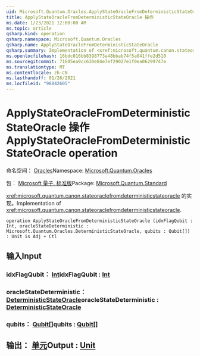 ```yaml
---
uid: Microsoft.Quantum.Oracles.ApplyStateOracleFromDeterministicStateOracle
title: ApplyStateOracleFromDeterministicStateOracle 操作
ms.date: 1/23/2021 12:00:00 AM
ms.topic: article
qsharp.kind: operation
qsharp.namespace: Microsoft.Quantum.Oracles
qsharp.name: ApplyStateOracleFromDeterministicStateOracle
qsharp.summary: Implementation of <xref:microsoft.quantum.canon.stateoraclefromdeterministicstateoracle>.
ms.openlocfilehash: 16bdc016bb8398773a48bbab74f5a041ffe2d510
ms.sourcegitcommit: 71605ea9cc630e84e7ef29027e1f0ea06299747e
ms.translationtype: MT
ms.contentlocale: zh-CN
ms.lasthandoff: 01/26/2021
ms.locfileid: "98842605"
---
```

# <a name="applystateoraclefromdeterministicstateoracle-operation"></a><span data-ttu-id="cd298-102">ApplyStateOracleFromDeterministicStateOracle 操作</span><span class="sxs-lookup"><span data-stu-id="cd298-102">ApplyStateOracleFromDeterministicStateOracle operation</span></span>

<span data-ttu-id="cd298-103">命名空间： [Oracles](xref:Microsoft.Quantum.Oracles)</span><span class="sxs-lookup"><span data-stu-id="cd298-103">Namespace: [Microsoft.Quantum.Oracles](xref:Microsoft.Quantum.Oracles)</span></span>

<span data-ttu-id="cd298-104">包： [Microsoft 量子. 标准版](https://nuget.org/packages/Microsoft.Quantum.Standard)</span><span class="sxs-lookup"><span data-stu-id="cd298-104">Package: [Microsoft.Quantum.Standard](https://nuget.org/packages/Microsoft.Quantum.Standard)</span></span>


<span data-ttu-id="cd298-105"><xref:microsoft.quantum.canon.stateoraclefromdeterministicstateoracle> 的实现。</span><span class="sxs-lookup"><span data-stu-id="cd298-105">Implementation of <xref:microsoft.quantum.canon.stateoraclefromdeterministicstateoracle>.</span></span>

```qsharp
operation ApplyStateOracleFromDeterministicStateOracle (idxFlagQubit : Int, oracleStateDeterministic : Microsoft.Quantum.Oracles.DeterministicStateOracle, qubits : Qubit[]) : Unit is Adj + Ctl
```


## <a name="input"></a><span data-ttu-id="cd298-106">输入</span><span class="sxs-lookup"><span data-stu-id="cd298-106">Input</span></span>

### <a name="idxflagqubit--int"></a><span data-ttu-id="cd298-107">idxFlagQubit： [Int](xref:microsoft.quantum.lang-ref.int)</span><span class="sxs-lookup"><span data-stu-id="cd298-107">idxFlagQubit : [Int](xref:microsoft.quantum.lang-ref.int)</span></span>




### <a name="oraclestatedeterministic--deterministicstateoracle"></a><span data-ttu-id="cd298-108">oracleStateDeterministic： [DeterministicStateOracle](xref:Microsoft.Quantum.Oracles.DeterministicStateOracle)</span><span class="sxs-lookup"><span data-stu-id="cd298-108">oracleStateDeterministic : [DeterministicStateOracle](xref:Microsoft.Quantum.Oracles.DeterministicStateOracle)</span></span>




### <a name="qubits--qubit"></a><span data-ttu-id="cd298-109">qubits： [Qubit](xref:microsoft.quantum.lang-ref.qubit)[]</span><span class="sxs-lookup"><span data-stu-id="cd298-109">qubits : [Qubit](xref:microsoft.quantum.lang-ref.qubit)[]</span></span>





## <a name="output--unit"></a><span data-ttu-id="cd298-110">输出： [单元](xref:microsoft.quantum.lang-ref.unit)</span><span class="sxs-lookup"><span data-stu-id="cd298-110">Output : [Unit](xref:microsoft.quantum.lang-ref.unit)</span></span>

